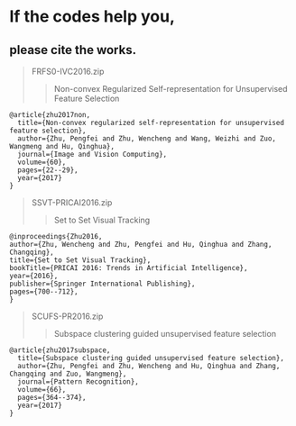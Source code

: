 # If the codes help you,

## please cite the works.

>FRFS0-IVC2016.zip
>>Non-convex Regularized Self-representation for Unsupervised Feature Selection

>>>
```
@article{zhu2017non,
  title={Non-convex regularized self-representation for unsupervised feature selection},
  author={Zhu, Pengfei and Zhu, Wencheng and Wang, Weizhi and Zuo, Wangmeng and Hu, Qinghua},
  journal={Image and Vision Computing},
  volume={60},
  pages={22--29},
  year={2017}
}
```
>SSVT-PRICAI2016.zip
>>Set to Set Visual Tracking

>>>
```
@inproceedings{Zhu2016,
author={Zhu, Wencheng and Zhu, Pengfei and Hu, Qinghua and Zhang, Changqing},
title={Set to Set Visual Tracking},
bookTitle={PRICAI 2016: Trends in Artificial Intelligence},
year={2016},
publisher={Springer International Publishing},
pages={700--712},
}
```
>SCUFS-PR2016.zip
>>Subspace clustering guided unsupervised feature selection

>>>
```
@article{zhu2017subspace,
  title={Subspace clustering guided unsupervised feature selection},
  author={Zhu, Pengfei and Zhu, Wencheng and Hu, Qinghua and Zhang, Changqing and Zuo, Wangmeng},
  journal={Pattern Recognition},
  volume={66},
  pages={364--374},
  year={2017}
}
```
